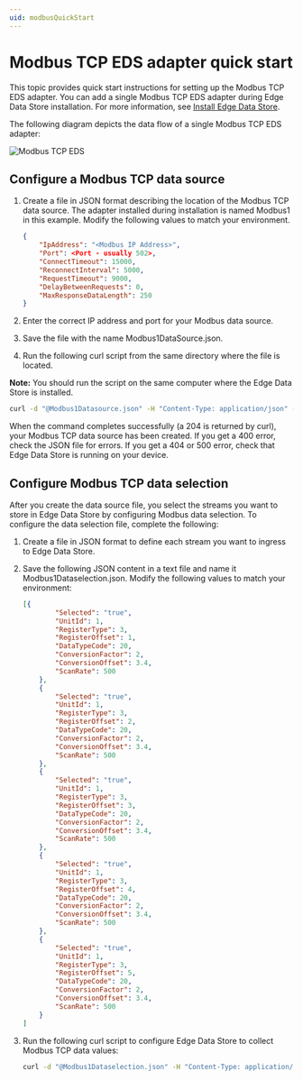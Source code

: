 ```yaml
---
uid: modbusQuickStart
---
```


# Modbus TCP EDS adapter quick start

This topic provides quick start instructions for setting up the Modbus TCP EDS adapter. You can add a single Modbus TCP EDS adapter during Edge Data Store installation. For more information, see [Install Edge Data Store](xref:InstallEdgeDataStore).

The following diagram depicts the data flow of a single Modbus TCP EDS adapter:

![Modbus TCP EDS](https://osisoft.github.io/Edge-Data-Store-Docs/V1/images/EDSModbusTCP.jpg "Modbus TCP EDS")

## Configure a Modbus TCP data source

1. Create a file in JSON format describing the location of the Modbus TCP data source. The adapter installed during installation is named Modbus1 in this example. Modify the following values to match your environment.

   ```json
   {
       "IpAddress": "<Modbus IP Address>",
       "Port": <Port - usually 502>,
       "ConnectTimeout": 15000,
       "ReconnectInterval": 5000,
       "RequestTimeout": 9000,
       "DelayBetweenRequests": 0,
       "MaxResponseDataLength": 250
   }
   ```

2. Enter the correct IP address and port for your Modbus data source.
3. Save the file with the name Modbus1DataSource.json. 
4. Run the following curl script from the same directory where the file is located. 

**Note:** You should run the script on the same computer where the Edge Data Store is installed.

   ```bash
   curl -d "@Modbus1Datasource.json" -H "Content-Type: application/json" -X PUT http://localhost:5590/api/v1/configuration/Modbus1/Datasource
   ```

When the command completes successfully (a 204 is returned by curl), your Modbus TCP data source has been created. If you get a 400 error, check the JSON file for errors. If you get a 404 or 500 error, check that Edge Data Store is running on your device.

## Configure Modbus TCP data selection

After you create the data source file, you select the streams you want to store in Edge Data Store by configuring Modbus data selection.  To configure the data selection file, complete the following:

1. Create a file in JSON format to define each stream you want to ingress to Edge Data Store. 
2. Save the following JSON content in a text file and name it Modbus1Dataselection.json. Modify the following values to match your environment:

   ```json
   [{
           "Selected": "true",
           "UnitId": 1,
           "RegisterType": 3,
           "RegisterOffset": 1,
           "DataTypeCode": 20,
           "ConversionFactor": 2,
           "ConversionOffset": 3.4,
           "ScanRate": 500
       },
       {
           "Selected": "true",
           "UnitId": 1,
           "RegisterType": 3,
           "RegisterOffset": 2,
           "DataTypeCode": 20,
           "ConversionFactor": 2,
           "ConversionOffset": 3.4,
           "ScanRate": 500
       },
       {
           "Selected": "true",
           "UnitId": 1,
           "RegisterType": 3,
           "RegisterOffset": 3,
           "DataTypeCode": 20,
           "ConversionFactor": 2,
           "ConversionOffset": 3.4,
           "ScanRate": 500
       },
       {
           "Selected": "true",
           "UnitId": 1,
           "RegisterType": 3,
           "RegisterOffset": 4,
           "DataTypeCode": 20,
           "ConversionFactor": 2,
           "ConversionOffset": 3.4,
           "ScanRate": 500
       },
       {
           "Selected": "true",
           "UnitId": 1,
           "RegisterType": 3,
           "RegisterOffset": 5,
           "DataTypeCode": 20,
           "ConversionFactor": 2,
           "ConversionOffset": 3.4,
           "ScanRate": 500
       }
   ]
   ```

3. Run the following curl script to configure Edge Data Store to collect Modbus TCP data values:

   ```bash
   curl -d "@Modbus1Dataselection.json" -H "Content-Type: application/json" -X PUT http://localhost:5590/api/v1/configuration/Modbus1/Dataselection
   ```

